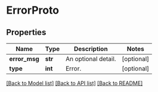 # ErrorProto

## Properties
Name | Type | Description | Notes
------------ | ------------- | ------------- | -------------
**error_msg** | **str** | An optional detail. | [optional] 
**type** | **int** | Error. | [optional] 

[[Back to Model list]](../README.md#documentation-for-models) [[Back to API list]](../README.md#documentation-for-api-endpoints) [[Back to README]](../README.md)


